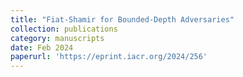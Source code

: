 ```yaml
---
title: "Fiat-Shamir for Bounded-Depth Adversaries"
collection: publications
category: manuscripts
date: Feb 2024
paperurl: 'https://eprint.iacr.org/2024/256'
---
```

